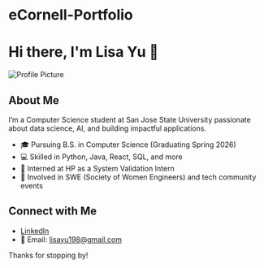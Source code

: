 # eCornell-Portfolio

# Hi there, I'm Lisa Yu 👋

![Profile Picture](![Image](https://github.com/user-attachments/assets/f7de48d8-809b-4dda-8315-310a0dead03e))

## About Me
I’m a Computer Science student at San Jose State University passionate about data science, AI, and building impactful applications.  

- 🎓 Pursuing B.S. in Computer Science (Graduating Spring 2026)  
- 💻 Skilled in Python, Java, React, SQL, and more  
- 🌱 Interned at HP as a System Validation Intern  
- 🚀 Involved in SWE (Society of Women Engineers) and tech community events  

## Connect with Me
- [LinkedIn]([https://www.linkedin.com/in/your-link](https://www.linkedin.com/in/lisa-yu198/))  
- 📧 Email: lisayu198@gmail.com 

Thanks for stopping by!
